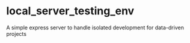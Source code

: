 # local_server_testing_env
A simple express server to handle isolated development for data-driven projects
